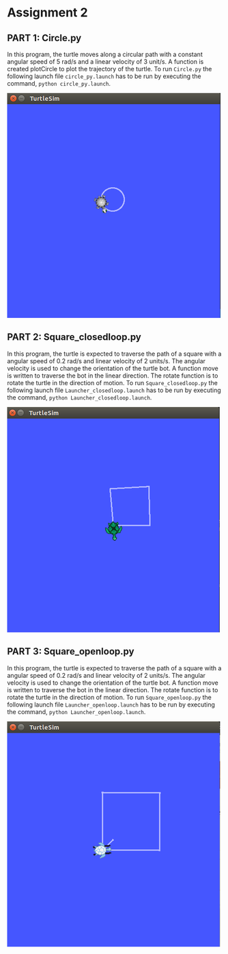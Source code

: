 # Assignment 2

## PART 1: Circle.py

In this program, the turtle moves along a circular path with a constant angular speed of 5 rad/s and a linear velocity of 3 unit/s.
A function is created plotCircle to plot the trajectory of the turtle.
To run `Circle.py` the following launch file `circle_py.launch` has to be run by executing the command, `python circle_py.launch`.

![](https://github.com/ashit8450/AuE893Spring20_AshitMohanty/blob/master/catkin_ws/src/assignment2_ws/video/Circle_py.png)


## PART 2: Square_closedloop.py

In this program, the turtle is expected to traverse the path of a square with a angular speed of 0.2 rad/s and linear velocity of 2 units/s.
The angular velocity is used to change the orientation of the turtle bot. A function move is written to traverse the bot in the linear direction.
The rotate function is to rotate the turtle in the direction of motion.
To run `Square_closedloop.py` the following launch file `Launcher_closedloop.launch` has to be run by executing the command, `python Launcher_closedloop.launch`.

![](https://github.com/ashit8450/AuE893Spring20_AshitMohanty/blob/master/catkin_ws/src/assignment2_ws/video/Open_loop.png)


## PART 3: Square_openloop.py

In this program, the turtle is expected to traverse the path of a square with a angular speed of 0.2 rad/s and linear velocity of 2 units/s.
The angular velocity is used to change the orientation of the turtle bot. A function move is written to traverse the bot in the linear direction.
The rotate function is to rotate the turtle in the direction of motion.
To run `Square_openloop.py` the following launch file `Launcher_openloop.launch` has to be run by executing the command, `python Launcher_openloop.launch`.

![](https://github.com/ashit8450/AuE893Spring20_AshitMohanty/blob/master/catkin_ws/src/assignment2_ws/video/Closed_loop.png)


